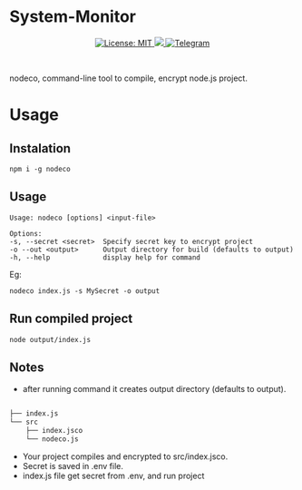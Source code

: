 # System-Monitor

<p align="center">
 <a href="https://github.com/alipirpiran/nodeco/blob/master/LICENSE">
  <img alt="License: MIT" src="https://img.shields.io/badge/License-MIT-yellow.svg">
 </a>
 <a href="https://github.com/alipirpiran/nodeco">
  <img src="https://badges.frapsoft.com/os/v2/open-source.png?v=103">
 </a>
 <a href="https://t.me/mralpr">
  <img src="https://img.shields.io/badge/Chat%20on-telegram-blue" alt="Telegram">
  </a>
 </p>
 <br />
 
 nodeco, command-line tool to compile, encrypt node.js project.
 
# Usage

## Instalation
    npm i -g nodeco

## Usage
    Usage: nodeco [options] <input-file>

    Options:
    -s, --secret <secret>  Specify secret key to encrypt project
    -o --out <output>      Output directory for build (defaults to output)
    -h, --help             display help for command

Eg:

    nodeco index.js -s MySecret -o output

## Run compiled project
    node output/index.js

## Notes
* after running command it creates output directory (defaults to output).

``` bash

├── index.js
└── src
    ├── index.jsco
    └── nodeco.js
```
* Your project compiles and encrypted to src/index.jsco.
* Secret is saved in .env file.
* index.js file get secret from .env, and run project

